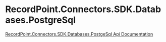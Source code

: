 # RecordPoint.Connectors.SDK.Databases.PostgreSql

[RecordPoint.Connectors.SDK.Databases.PostgeSql Api Documentation](./recordpoint_connectors_sdk_databases_postgresql_doc.md)